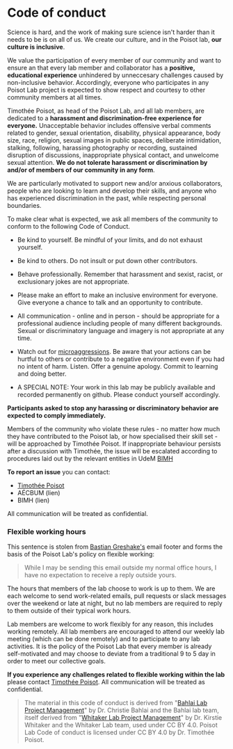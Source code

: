 # Code of conduct

Science is hard, and the work of making sure science isn't harder than it needs to be is on all of us. We create our culture, and in the Poisot lab, **our culture is inclusive**.

We value the participation of every member of our community and want to ensure an that every lab member and collaborator has a **positive, educational experience** unhindered by unneccesary challenges caused by non-inclusive behavior. Accordingly, everyone who participates in any Poisot Lab project is expected to show respect and courtesy to other community members at all times.

Timothée Poisot, as head of the Poisot Lab, and all lab members, are dedicated to a **harassment and discrimination-free experience for everyone.** Unacceptable behavior includes offensive verbal comments related to gender, sexual orientation, disability, physical appearance, body size, race, religion, sexual images in public spaces, deliberate intimidation, stalking, following, harassing photography or recording, sustained disruption of discussions, inappropriate physical contact, and unwelcome sexual attention. **We do not tolerate harassment or discrimination by and/or of members of our community in any form**.

We are particularly motivated to support new and/or anxious collaborators, people who are looking to learn and develop their skills, and anyone who has experienced discrimination in the past, while respecting personal boundaries.

To make clear what is expected, we ask all members of the community to conform to the following Code of Conduct.

* Be kind to yourself. Be mindful of your limits, and do not exhaust yourself.

* Be kind to others. Do not insult or put down other contributors.

* Behave professionally. Remember that harassment and sexist, racist, or exclusionary jokes are not appropriate.

* Please make an effort to make an inclusive environment for everyone. Give everyone a chance to talk and an opportunity to contribute.

* All communication - online and in person - should be appropriate for a professional audience including people of many different backgrounds. Sexual or discriminatory language and imagery is not appropriate at any time.

* Watch out for [microaggressions](https://en.wikipedia.org/wiki/Microaggression). Be aware that your actions can be hurtful to others or contribute to a negative environment even if you had no intent of harm. Listen. Offer a genuine apology. Commit to learning and doing better.

* A SPECIAL NOTE: Your work in this lab may be publicly available and recorded permanently on github. Please conduct yourself accordingly.

**Participants asked to stop any harassing or discriminatory behavior are expected to comply immediately.**

Members of the community who violate these rules - no matter how much they have contributed to the Poisot lab, or how specialised their skill set - will be approached by Timothée Poisot. If inappropriate behaviour persists after a discussion with Timothée, the issue will be escalated according to procedures laid out by the relevant entities in UdeM [BIMH](lienBIMH)

**To report an issue** you can contact:
- [Timothée Poisot](mailto:timothee.poisot@umontreal.ca)
- AÉCBUM (lien)
- BIMH (lien)

All communication will be treated as confidential.

### Flexible working hours

This sentence is stolen from [Bastian Greshake's](https://github.com/gedankenstuecke) email footer and forms the basis of the Poisot Lab's policy on flexible working:

> While I may be sending this email outside my normal office hours, I have no expectation to receive a reply outside yours.

The hours that members of the lab choose to work is up to them. We are each welcome to send work-related emails, pull requests or slack messages over the weekend or late at night, but no lab members are required to reply to them outside of their typical work hours.

Lab members are welcome to work flexibly for any reason, this includes working remotely. All lab members are encouraged to attend our weekly lab meeting (which can be done remotely) and to participate to any lab activities. It is the policy of the Poisot Lab that every member is already self-motivated and may choose to deviate from a traditional 9 to 5 day in order to meet our collective goals.

**If you experience any challenges related to flexible working within the lab** please contact [Timothée Poisot](mailto:timothee.poisot@umontreal.ca). All communication will be treated as confidential.

> The material in this code of conduct is derived from "[Bahlai Lab Project Management](https://github.com/BahlaiLab/Policies/blob/master/Code_of_conduct.md)" by Dr. Christie Bahlai and the Bahlai lab team, itself derived from "[Whitaker Lab Project Management](https://github.com/WhitakerLab/WhitakerLabProjectManagement)" by Dr. Kirstie Whitaker and the Whitaker Lab team, used under CC BY 4.0. Poisot Lab Code of conduct is licensed under CC BY 4.0 by Dr. Timothée Poisot.
